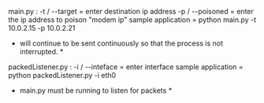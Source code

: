 main.py :
-t / --target = enter destination ip address
-p / --poisoned = enter the ip address to poison "modem ip"
sample application = python main.py -t 10.0.2.15 -p 10.0.2.21
* will continue to be sent continuously so that the process is not interrupted. *

packedListener.py :
-i / --inteface = enter interface
sample application  = python packedListener.py -i eth0
* main.py must be running to listen for packets * 
